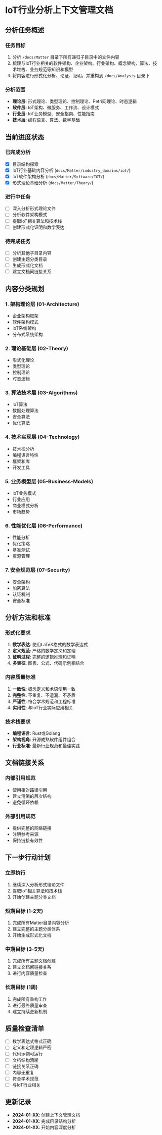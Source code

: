# IoT行业分析上下文管理文档

## 分析任务概述

### 任务目标
1. 分析 `/docs/Matter` 目录下所有递归子目录中的文件内容
2. 梳理与IoT行业相关的软件架构、企业架构、行业架构、概念架构、算法、技术堆栈、业务规范等知识和模型
3. 将内容进行形式化分析、论证、证明，并重构到 `/docs/Analysis` 目录下

### 分析范围
- **理论层**: 形式理论、类型理论、控制理论、Petri网理论、时态逻辑
- **软件层**: IoT架构、微服务、工作流、设计模式
- **行业层**: IoT业务模型、安全指南、性能指南
- **技术层**: 编程语言、算法、数学基础

## 当前进度状态

### 已完成分析
- [x] 目录结构探索
- [x] IoT行业基础内容分析 (`docs/Matter/industry_domains/iot/`)
- [x] IoT软件架构分析 (`docs/Matter/Software/IOT/`)
- [x] 形式理论基础分析 (`docs/Matter/Theory/`)

### 进行中任务
- [ ] 深入分析形式理论文件
- [ ] 分析软件架构模式
- [ ] 提取IoT相关算法和技术栈
- [ ] 创建形式化证明和数学表达

### 待完成任务
- [ ] 分析其他子目录内容
- [ ] 创建主题分类目录
- [ ] 生成形式化文档
- [ ] 建立文档间链接关系

## 内容分类规划

### 1. 架构理论层 (01-Architecture)
- 企业架构框架
- 软件架构模式
- IoT系统架构
- 分布式系统架构

### 2. 理论基础层 (02-Theory)
- 形式化理论
- 类型理论
- 控制理论
- 时态逻辑

### 3. 算法技术层 (03-Algorithms)
- IoT算法
- 数据处理算法
- 安全算法
- 优化算法

### 4. 技术实现层 (04-Technology)
- 技术栈分析
- 编程语言特性
- 框架和库
- 开发工具

### 5. 业务模型层 (05-Business-Models)
- IoT业务模式
- 行业应用
- 商业模式分析
- 市场趋势

### 6. 性能优化层 (06-Performance)
- 性能分析
- 优化策略
- 基准测试
- 资源管理

### 7. 安全规范层 (07-Security)
- 安全架构
- 加密算法
- 认证机制
- 安全标准

## 分析方法和标准

### 形式化要求
1. **数学表达**: 使用LaTeX格式的数学表达式
2. **定义规范**: 严格的数学定义和定理
3. **证明过程**: 完整的逻辑推理和证明
4. **多表征**: 图表、公式、代码示例相结合

### 内容质量标准
1. **一致性**: 概念定义和术语使用一致
2. **完整性**: 不重复、不遗漏、不矛盾
3. **严谨性**: 符合学术规范和工程标准
4. **实用性**: 与IoT行业实际应用相关

### 技术栈要求
- **编程语言**: Rust或Golang
- **架构视角**: 开源成熟软件组件组合
- **行业标准**: 最新行业规范和最佳实践

## 文档链接关系

### 内部引用规范
- 使用相对路径引用
- 建立清晰的层次结构
- 避免循环依赖

### 外部引用规范
- 提供完整的网络链接
- 注明参考来源
- 保持链接有效性

## 下一步行动计划

### 立即执行
1. 继续深入分析形式理论文件
2. 提取IoT相关算法和技术栈
3. 开始创建主题分类文档

### 短期目标 (1-2天)
1. 完成所有Matter目录内容分析
2. 建立完整的主题分类体系
3. 开始生成形式化文档

### 中期目标 (3-5天)
1. 完成所有主题文档创建
2. 建立文档间链接关系
3. 进行内容质量检查

### 长期目标 (1周)
1. 完成所有重构工作
2. 进行最终质量审查
3. 建立持续更新机制

## 质量检查清单

- [ ] 数学表达式格式正确
- [ ] 定义和定理逻辑严密
- [ ] 代码示例可运行
- [ ] 文档结构清晰
- [ ] 链接关系正确
- [ ] 内容无重复
- [ ] 符合学术规范
- [ ] 与IoT行业相关

## 更新记录

- **2024-01-XX**: 创建上下文管理文档
- **2024-01-XX**: 完成目录结构分析
- **2024-01-XX**: 开始内容深度分析
